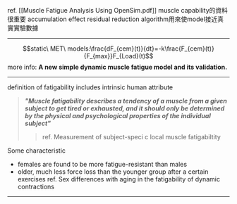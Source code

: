 ref. [[Muscle Fatigue Analysis Using OpenSim.pdf]]
muscle capability的資料很重要
accumulation effect
residual reduction algorithm用來使model接近真實實驗數據

---
$$static\ MET\ models:\frac{dF_{cem}(t)}{dt}=-k\frac{F_{cem}(t)}{F_{max}}F_{Load}(t)$$
more info: **A new simple dynamic muscle fatigue model and its validation.**

---
definition of fatigability includes intrinsic human attribute
>***"Muscle fatigability describes a tendency of a muscle from a given subject to get tired or exhausted, and it should only be determined by the physical and psychological properties of the individual subject"***
>>ref. Measurement of subject-speci c local muscle fatigabiltity

Some characteristic
- females are found to be more fatigue-resistant than males
- older, much less force loss than the younger group after a certain exercises
ref. Sex differences with aging in the fatigability of dynamic contractions

---

